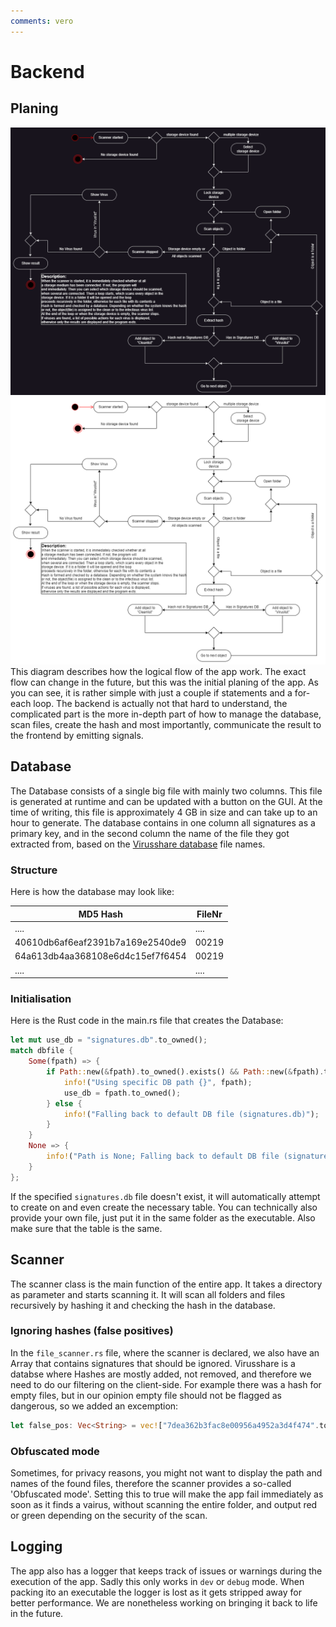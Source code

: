 ```yaml
---
comments: vero
---
```


# Backend

## Planing

![Raspirus Activity Diagram](../../img/RaspActDark.png#only-dark) ![Raspirus Activity Diagram](../../img/RaspActLight.png#only-light) This diagram describes how the logical flow of the app work. The exact flow can change in the future, but this was the initial planing of the app. As you can see, it is rather simple with just a couple if statements and a for-each loop. The backend is actually not that hard to understand, the complicated part is the more in-depth part of how to manage the database, scan files, create the hash and most importantly, communicate the result to the frontend by emitting signals.

## Database

The Database consists of a single big file with mainly two columns. This file is generated at runtime and can be updated with a button on the GUI. At the time of writing, this file is approximately 4 GB in size and can take up to an hour to generate. The database contains in one column all signatures as a primary key, and in the second column the name of the file they got extracted from, based on the [Virusshare database](https://virusshare.com/) file names.

### Structure

Here is how the database may look like:

| MD5 Hash                         | FileNr |
| -------------------------------- | ------ |
| ....                             | ....   |
| 40610db6af6eaf2391b7a169e2540de9 | 00219  |
| 64a613db4aa368108e6d4c15ef7f6454 | 00219  |
| ....                             | ....   |

### Initialisation

Here is the Rust code in the main.rs file that creates the Database:

```rust
let mut use_db = "signatures.db".to_owned();
match dbfile {
    Some(fpath) => {
        if Path::new(&fpath).to_owned().exists() && Path::new(&fpath).to_owned().is_file() {
            info!("Using specific DB path {}", fpath);
            use_db = fpath.to_owned();
        } else {
            info!("Falling back to default DB file (signatures.db)");
        }
    }
    None => {
        info!("Path is None; Falling back to default DB file (signatures.db)");
    }
};
```

If the specified `signatures.db` file doesn't exist, it will automatically attempt to create on and even create the necessary table. You can technically also provide your own file, just put it in the same folder as the executable. Also make sure that the table is the same.

## Scanner

The scanner class is the main function of the entire app. It takes a directory as parameter and starts scanning it. It will scan all folders and files recursively by hashing it and checking the hash in the database.

### Ignoring hashes (false positives)

In the `file_scanner.rs` file, where the scanner is declared, we also have an Array that contains signatures that should be ignored. Virusshare is a databse where Hashes are mostly added, not removed, and therefore we need to do our filtering on the client-side. For example there was a hash for empty files, but in our opinion empty file should not be flagged as dangerous, so we added an excemption:

```rust
let false_pos: Vec<String> = vec!["7dea362b3fac8e00956a4952a3d4f474".to_owned()];
```

### Obfuscated mode

Sometimes, for privacy reasons, you might not want to display the path and names of the found files, therefore the scanner provides a so-called 'Obfuscated mode'. Setting this to true will make the app fail immediately as soon as it finds a vairus, without scanning the entire folder, and output red or green depending on the security of the scan.

## Logging

The app also has a logger that keeps track of issues or warnings during the execution of the app. Sadly this only works in `dev` or `debug` mode. When packing ito an executable the logger is lost as it gets stripped away for better performance. We are nonetheless working on bringing it back to life in the future.
